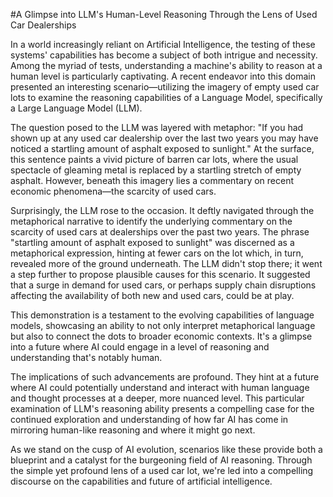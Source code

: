 #A Glimpse into LLM's Human-Level Reasoning Through the Lens of Used Car Dealerships


In a world increasingly reliant on Artificial Intelligence, the testing of these systems' capabilities has become a subject of both intrigue and necessity. Among the myriad of tests, understanding a machine's ability to reason at a human level is particularly captivating. A recent endeavor into this domain presented an interesting scenario—utilizing the imagery of empty used car lots to examine the reasoning capabilities of a Language Model, specifically a Large Language Model (LLM).

The question posed to the LLM was layered with metaphor: "If you had shown up at any used car dealership over the last two years you may have noticed a startling amount of asphalt exposed to sunlight." At the surface, this sentence paints a vivid picture of barren car lots, where the usual spectacle of gleaming metal is replaced by a startling stretch of empty asphalt. However, beneath this imagery lies a commentary on recent economic phenomena—the scarcity of used cars.

Surprisingly, the LLM rose to the occasion. It deftly navigated through the metaphorical narrative to identify the underlying commentary on the scarcity of used cars at dealerships over the past two years. The phrase "startling amount of asphalt exposed to sunlight" was discerned as a metaphorical expression, hinting at fewer cars on the lot which, in turn, revealed more of the ground underneath. The LLM didn't stop there; it went a step further to propose plausible causes for this scenario. It suggested that a surge in demand for used cars, or perhaps supply chain disruptions affecting the availability of both new and used cars, could be at play.

This demonstration is a testament to the evolving capabilities of language models, showcasing an ability to not only interpret metaphorical language but also to connect the dots to broader economic contexts. It's a glimpse into a future where AI could engage in a level of reasoning and understanding that's notably human.

The implications of such advancements are profound. They hint at a future where AI could potentially understand and interact with human language and thought processes at a deeper, more nuanced level. This particular examination of LLM's reasoning ability presents a compelling case for the continued exploration and understanding of how far AI has come in mirroring human-like reasoning and where it might go next.

As we stand on the cusp of AI evolution, scenarios like these provide both a blueprint and a catalyst for the burgeoning field of AI reasoning. Through the simple yet profound lens of a used car lot, we're led into a compelling discourse on the capabilities and future of artificial intelligence.
